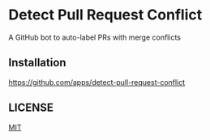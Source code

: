 # Detect Pull Request Conflict

A GitHub bot to auto-label PRs with merge conflicts

## Installation

<https://github.com/apps/detect-pull-request-conflict>

## LICENSE

[MIT](LICENSE)
